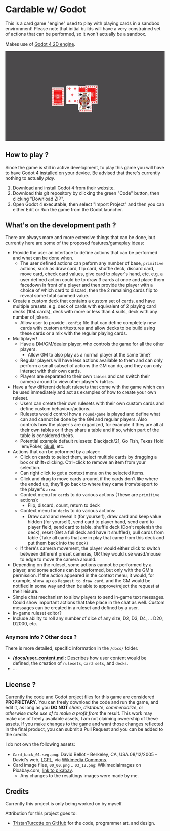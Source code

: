 # Cardable w/ Godot

This is a card game "engine" used to play with playing cards in a sandbox environment! Please note that initial builds will have a very constrained set of actions that can be performed, so it won't actually be a sandbox.

Makes use of [Godot 4 2D engine](https://godotengine.org/).

![Cards randomly being drawn](readme/cards.gif)

## How to play ?

Since the game is still in active development, to play this game you will have to have Godot 4 installed on your device. Be advised that there's currently nothing to actually _play_.

1. Download and install Godot 4 from their [website](https://godotengine.org/download/).
2. Download this git repository by clicking the green "Code" button, then clicking "Download ZIP".
3. Open Godot 4 executable, then select "Import Project" and then you can either Edit or Run the game from the Godot launcher.

## What's on the development path ?

There are always more and more extensive things that can be done, but currently here are some of the proposed features/gameplay ideas:

- Provide the user an interface to define actions that can be performed and what can be done when.
  - The user defined actions can peform any number of base, `primitive` actions, such as draw card, flip card, shuffle deck, discard card, move card, check card values, give card to player's hand, etc. e.g. a user defined action could be to draw 3 cards at once and place them facedown in front of a player and then provide the player with a choice of which card to discard, then the 2 remaining cards flip to reveal some total summed value.
- Create a custom deck that contains a custom set of cards, and have multiple presets. e.g. deck of cards with equivalent of 2 playing card decks (104 cards), deck with more or less than 4 suits, deck with any number of jokers.
  - Allow user to provide `.config` file that can define completely new cards with custom art/textures and allow decks to be build using these cards or a mix with the regular playing cards.
- Multiplayer!
  - Have a DM/GM/dealer player, who controls the game for all the other players.
    - Allow GM to also play as a normal player at the same time?
  - Regular players will have less actions available to them and can only perform a small subset of actions the GM can do, and they can only interact with their own cards.
  - Players are separated to their own `tables` and can switch their camera around to view other player's `tables`.
- Have a few different default rulesets that come with the game which can be used immediately and act as examples of how to create your own ruleset.
  - Users can create their own rulesets with their own custom cards and define custom behaviour/actions.
  - Rulesets would control how a `round/game` is played and define what can and cannot be done by the GM and regular players. Also controls how the player's are organized, for example if they are all at their own tables or if they share a table and if so, which part of the table is considered theirs.
  - Potential example default rulesets: Blackjack/21, Go Fish, Texas Hold 'em/Poker, [Skull](https://boardgamegeek.com/boardgame/92415/skull), etc.
- Actions that can be peformed by a player:
  - Click on cards to select them, select multiple cards by dragging a box or shift+clicking. Ctrl+click to remove an item from your selection.
  - Can right click to get a context menu on the selected items.
  - Click and drag to move cards around, if the cards don't like where the ended up, they'll go back to where they came from/teleport to the player's `area`.
  - Context menu for `cards` to do various actions (These are `primitive` actions):
    - Flip, discard, count, return to deck
  - Context menu for `decks` to do various actions:
    - Draw card and reveal it (for yourself), draw card and keep value hidden (for yourself), send card to player hand, send card to player field, send card to table, shuffle deck (Don't replenish the deck), reset (Get a full deck and have it shuffled), pull cards from table (Take all cards that are in play that came from this deck and put them back into the deck)
  - If there's camera movement, the player would either click to switch between different preset cameras, OR they would use wasd/mouse to edge to move the camera around.
- Depending on the ruleset, some actions cannot be performed by a player, and some actions can be performed, but only with the GM's permission. If the action appeared in the context menu, it would, for example, show up as `Request to draw card`, and the GM would be notified in some way and then be able to approve/reject the request at their leisure.
- Simple chat mechanism to allow players to send in-game text messages. Could show important actions that take place in the chat as well. Custom messages can be created in a ruleset and defined by a user.
- In-game ruleset editor?
- Include ability to roll any number of dice of any size, D2, D3, D4, ... D20, D2000, etc.

### Anymore info ? Other docs ?

There is more detailed, specific information in the `/docs/` folder.

- __[/docs/user_content.md](/docs/user_content.md)__ : Describes how user content would be defined, the creation of `rulesets`, `card sets`, and `decks`.
- ...

## License ?

Currently the code and Godot project files for this game are considered __PROPRIETARY__. You can freely download the code and run the game, and edit it, as long as you __DO NOT__ _share_, _distribute_, _commercialize_, or _otherwise make use of to make a profit from_ the result. This work may make use of freely available assets, I am not claiming ownership of these assets. If you make changes to the game and want those changes reflected in the final product, you can submit a Pull Request and you can be added to the credits.

I do not own the following assets:

- `Card_back_01.svg.png`: David Bellot - Berkeley, CA, USA 08/12/2005 - David's web, [LGPL](http://www.gnu.org/licenses/lgpl.html), via [Wikimedia Commons](https://commons.wikimedia.org/wiki/File:Card_back_01.svg).
- Card image files, `00_00.png` .. `03_12.png`: WikimediaImages on Pixabay.com, [link to pixabay](https://pixabay.com/images/id-884206/).
  - Any changes to the resultings images were made by me.

## Credits

Currently this project is only being worked on by myself.

Attribution for this project goes to:

- [TristanTurcotte on GitHub](https://github.com/TristanTurcotte) for the code, programmer art, and design.
